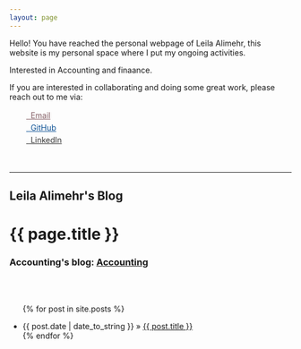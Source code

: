 ```yaml
---
layout: page
---
```


Hello! You  have reached the personal webpage of Leila Alimehr, this website is my personal space where
I put my ongoing activities.

Interested in Accounting and finaance. 

If you are interested in collaborating and doing some great work, please reach out to me via:

<div class="contact-buttons" style="line-height:160%;margin-left:30px;margin-top:10px">
<p>
<link rel="stylesheet" href="//maxcdn.bootstrapcdn.com/font-awesome/4.3.0/css/font-awesome.min.css">
<link rel="stylesheet" href="//leilaalimehr.github.io/css/academicons.css">
  <a href="mailto:leila.alimehr@gmail.com" target="_blank" style="color:#855f65;"><i class="fa fa-envelope" style="font-size:1em"></i> &nbsp; Email<br></a>
<a href="https://github.com/leilaalimehr" target="_blank" style="color:#0e5295;"><i class="fa fa-github" aria-hidden="true"></i> &nbsp; GitHub<br></a>
<a href="https://www.linkedin.com/in/leila-alimehr-23833a27/" target="_blank" style="color:#363636;"><i class="fa fa-linkedin" style="font-size:1em"></i> &nbsp; LinkedIn<br></a>
</p>
</div>

<br>



---
Leila Alimehr's Blog
---
<h1>{{ page.title }}</h1>
<h3>Accounting's blog: <a  href="https://leilaalimehr.github.io/accounting/">Accounting</a></h3>
<br>
<br>
<ul class="posts">

  {% for post in site.posts %}
    <li><span>{{ post.date | date_to_string }}</span> &raquo; <a href="{{ post.url }}" title="{{ post.title }}">{{ post.title }}</a></li>
  {% endfor %}
    
</ul>
